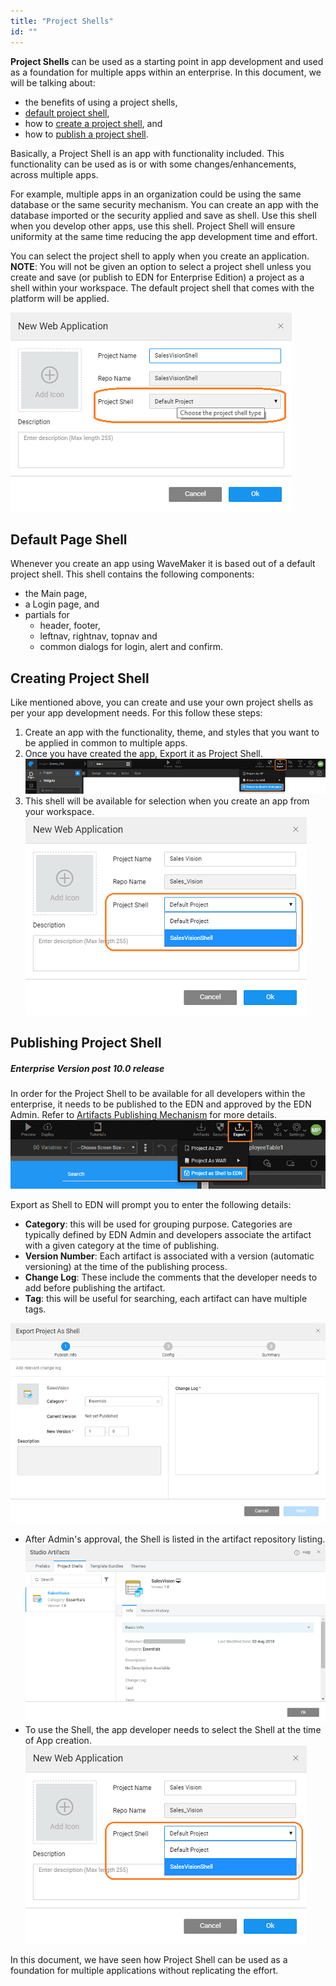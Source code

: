 ```yaml
---
title: "Project Shells"
id: ""
---
```


**Project Shells** can be used as a starting point in app development and used as a foundation for multiple apps within an enterprise. In this document, we will be talking about:

- the benefits of using a project shells,
- [default project shell](#default-shell),
- how to [create a project shell](#creating-shell), and
- how to [publish a project shell](#publishing-shell).

Basically, a Project Shell is an app with functionality included. This functionality can be used as is or with some changes/enhancements, across multiple apps.

For example, multiple apps in an organization could be using the same database or the same security mechanism. You can create an app with the database imported or the security applied and save as shell. Use this shell when you develop other apps, use this shell. Project Shell will ensure uniformity at the same time reducing the app development time and effort.

You can select the project shell to apply when you create an application. **NOTE**: You will not be given an option to select a project shell unless you create and save (or publish to EDN for Enterprise Edition) a project as a shell within your workspace. The default project shell that comes with the platform will be applied.

[![project_shell_apply](/learn/assets/project_shell_apply.png)](/learn/assets/project_shell_apply.png)

## Default Page Shell

Whenever you create an app using WaveMaker it is based out of a default project shell. This shell contains the following components:

- the Main page,
- a Login page, and
- partials for
    - header, footer,
    - leftnav, rightnav, topnav and
    - common dialogs for login, alert and confirm.

## Creating Project Shell

Like mentioned above, you can create and use your own project shells as per your app development needs. For this follow these steps:

1. Create an app with the functionality, theme, and styles that you want to be applied in common to multiple apps.
2. Once you have created the app, Export it as Project Shell. [![](/learn/assets/Publish_shell_ws.png)](/learn/assets/Publish_shell_ws.png)
3. This shell will be available for selection when you create an app from your workspace. [![project_shell_apply](/learn/assets/project_shell_apply2.png)](/learn/assets/project_shell_apply2.png)

## Publishing Project Shell

##### Enterprise Version post 10.0 release

In order for the Project Shell to be available for all developers within the enterprise, it needs to be published to the EDN and approved by the EDN Admin. Refer to [Artifacts Publishing Mechanism](/learn/app-development/wavemaker-overview/artifacts-repository/#publishing) for more details. [![](/learn/assets/Publish_shell.png)](/learn/assets/Publish_shell.png)

Export as Shell to EDN will prompt you to enter the following details:

- **Category**: this will be used for grouping purpose. Categories are typically defined by EDN Admin and developers associate the artifact with a given category at the time of publishing.
- **Version Number**: Each artifact is associated with a version (automatic versioning) at the time of the publishing process.
- **Change Log**: These include the comments that the developer needs to add before publishing the artifact.
- **Tag**: this will be useful for searching, each artifact can have multiple tags.

[![](/learn/assets/shell_publish_edn.png)](/learn/assets/shell_publish_edn.png)

- After Admin's approval, the Shell is listed in the artifact repository listing. [![](/learn/assets/Artifacts_shell_list.png)](/learn/assets/Artifacts_shell_list.png)
- To use the Shell, the app developer needs to select the Shell at the time of App creation. [![project_shell_apply](/learn/assets/project_shell_apply2.png)](/learn/assets/project_shell_apply2.png)

In this document, we have seen how Project Shell can be used as a foundation for multiple applications without replicating the effort.

